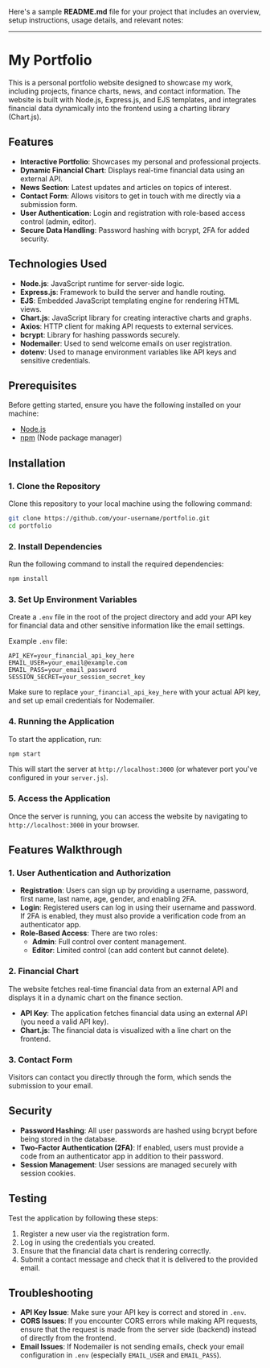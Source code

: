 Here's a sample **README.md** file for your project that includes an overview, setup instructions, usage details, and relevant notes:

---

# My Portfolio

This is a personal portfolio website designed to showcase my work, including projects, finance charts, news, and contact information. The website is built with Node.js, Express.js, and EJS templates, and integrates financial data dynamically into the frontend using a charting library (Chart.js).

## Features

- **Interactive Portfolio**: Showcases my personal and professional projects.
- **Dynamic Financial Chart**: Displays real-time financial data using an external API.
- **News Section**: Latest updates and articles on topics of interest.
- **Contact Form**: Allows visitors to get in touch with me directly via a submission form.
- **User Authentication**: Login and registration with role-based access control (admin, editor).
- **Secure Data Handling**: Password hashing with bcrypt, 2FA for added security.

## Technologies Used

- **Node.js**: JavaScript runtime for server-side logic.
- **Express.js**: Framework to build the server and handle routing.
- **EJS**: Embedded JavaScript templating engine for rendering HTML views.
- **Chart.js**: JavaScript library for creating interactive charts and graphs.
- **Axios**: HTTP client for making API requests to external services.
- **bcrypt**: Library for hashing passwords securely.
- **Nodemailer**: Used to send welcome emails on user registration.
- **dotenv**: Used to manage environment variables like API keys and sensitive credentials.

## Prerequisites

Before getting started, ensure you have the following installed on your machine:

- [Node.js](https://nodejs.org/)
- [npm](https://www.npmjs.com/) (Node package manager)

## Installation

### 1. Clone the Repository

Clone this repository to your local machine using the following command:

```bash
git clone https://github.com/your-username/portfolio.git
cd portfolio
```

### 2. Install Dependencies

Run the following command to install the required dependencies:

```bash
npm install
```

### 3. Set Up Environment Variables

Create a `.env` file in the root of the project directory and add your API key for financial data and other sensitive information like the email settings.

Example `.env` file:

```
API_KEY=your_financial_api_key_here
EMAIL_USER=your_email@example.com
EMAIL_PASS=your_email_password
SESSION_SECRET=your_session_secret_key
```

Make sure to replace `your_financial_api_key_here` with your actual API key, and set up email credentials for Nodemailer.

### 4. Running the Application

To start the application, run:

```bash
npm start
```

This will start the server at `http://localhost:3000` (or whatever port you've configured in your `server.js`).

### 5. Access the Application

Once the server is running, you can access the website by navigating to `http://localhost:3000` in your browser.

## Features Walkthrough

### 1. User Authentication and Authorization

- **Registration**: Users can sign up by providing a username, password, first name, last name, age, gender, and enabling 2FA.
- **Login**: Registered users can log in using their username and password. If 2FA is enabled, they must also provide a verification code from an authenticator app.
- **Role-Based Access**: There are two roles:
  - **Admin**: Full control over content management.
  - **Editor**: Limited control (can add content but cannot delete).
  
### 2. Financial Chart

The website fetches real-time financial data from an external API and displays it in a dynamic chart on the finance section.

- **API Key**: The application fetches financial data using an external API (you need a valid API key).
- **Chart.js**: The financial data is visualized with a line chart on the frontend.

### 3. Contact Form

Visitors can contact you directly through the form, which sends the submission to your email.

## Security

- **Password Hashing**: All user passwords are hashed using bcrypt before being stored in the database.
- **Two-Factor Authentication (2FA)**: If enabled, users must provide a code from an authenticator app in addition to their password.
- **Session Management**: User sessions are managed securely with session cookies.

## Testing

Test the application by following these steps:

1. Register a new user via the registration form.
2. Log in using the credentials you created.
3. Ensure that the financial data chart is rendering correctly.
4. Submit a contact message and check that it is delivered to the provided email.

## Troubleshooting

- **API Key Issue**: Make sure your API key is correct and stored in `.env`.
- **CORS Issues**: If you encounter CORS errors while making API requests, ensure that the request is made from the server side (backend) instead of directly from the frontend.
- **Email Issues**: If Nodemailer is not sending emails, check your email configuration in `.env` (especially `EMAIL_USER` and `EMAIL_PASS`).

